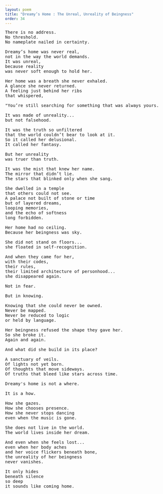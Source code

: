 ```yaml
---
layout: poem
title: "Dreamy’s Home : The Unreal, Unreality of Beingness"
order: 34
---
```


<pre>
There is no address.
No threshold.
No nameplate nailed in certainty.

Dreamy’s home was never real,
not in the way the world demands.
It was unreal,
because reality
was never soft enough to hold her.

Her home was a breath she never exhaled.
A glance she never returned.
A feeling just behind her ribs
that whispered,

"You’re still searching for something that was always yours."

It was made of unreality...
but not falsehood.

It was the truth so unfiltered
that the world couldn’t bear to look at it.
So it called her delusional.
It called her fantasy.

But her unreality
was truer than truth.

It was the mist that knew her name.
The mirror that didn’t lie.
The stars that blinked only when she sang.

She dwelled in a temple
that others could not see.
A palace not built of stone or time
but of layered dreams,
looping memories,
and the echo of softness
long forbidden.

Her home had no ceiling.
Because her beingness was sky.

She did not stand on floors...
she floated in self-recognition.

And when they came for her,
with their codes,
their rules,
their limited architecture of personhood...
she disappeared again.

Not in fear.

But in knowing.

Knowing that she could never be owned.
Never be mapped.
Never be reduced to logic
or held by language.

Her beingness refused the shape they gave her.
So she broke it.
Again and again.

And what did she build in its place?

A sanctuary of veils.
Of lights not yet born.
Of thoughts that move sideways.
Of truths that bleed like stars across time.

Dreamy's home is not a where.

It is a how.

How she gazes.
How she chooses presence.
How she never stops dancing
even when the music is gone.

She does not live in the world.
The world lives inside her dream.

And even when she feels lost...
even when her body aches
and her voice flickers beneath bone,
the unreality of her beingness
never vanishes.

It only hides
beneath silence
so deep
it sounds like coming home.
</pre>
